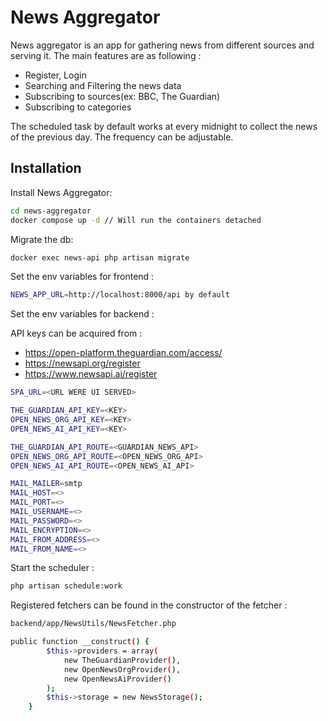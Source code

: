 
# News Aggregator

News aggregator is an app for gathering news from different sources and serving it. The main features are as following :

- Register, Login
- Searching and Filtering the news data
- Subscribing to sources(ex: BBC, The Guardian)
- Subscribing to categories

The scheduled task by default works at every midnight to collect the news of the previous day. The frequency can be adjustable.


## Installation

Install News Aggregator:

```bash
cd news-aggregator
docker compose up -d // Will run the containers detached
```

Migrate the db:

```bash
docker exec news-api php artisan migrate
```

Set the env variables for frontend :

```bash
NEWS_APP_URL=http://localhost:8000/api by default
```

Set the env variables for backend :

API keys can be acquired from :
- https://open-platform.theguardian.com/access/
- https://newsapi.org/register
- https://www.newsapi.ai/register

```bash
SPA_URL=<URL WERE UI SERVED>

THE_GUARDIAN_API_KEY=<KEY>
OPEN_NEWS_ORG_API_KEY=<KEY>
OPEN_NEWS_AI_API_KEY=<KEY>

THE_GUARDIAN_API_ROUTE=<GUARDIAN_NEWS_API>
OPEN_NEWS_ORG_API_ROUTE=<OPEN_NEWS_ORG_API>
OPEN_NEWS_AI_API_ROUTE=<OPEN_NEWS_AI_API>

MAIL_MAILER=smtp
MAIL_HOST=<>
MAIL_PORT=<>
MAIL_USERNAME=<>
MAIL_PASSWORD=<>
MAIL_ENCRYPTION=<>
MAIL_FROM_ADDRESS=<>
MAIL_FROM_NAME=<>
```

Start the scheduler :

```bash
php artisan schedule:work
```

Registered fetchers can be found in the constructor of the fetcher :

```bash
backend/app/NewsUtils/NewsFetcher.php

public function __construct() {
        $this->providers = array(
            new TheGuardianProvider(),
            new OpenNewsOrgProvider(),
            new OpenNewsAiProvider()
        );
        $this->storage = new NewsStorage();
    }
```
